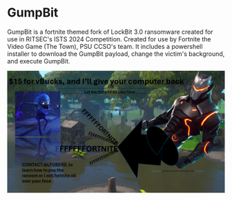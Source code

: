 # GumpBit
GumpBit is a fortnite themed fork of LockBit 3.0 ransomware created for use in RITSEC's ISTS 2024 Competition. Created for use by Fortnite the Video Game (The Town), PSU CCSO's team. It includes a powershell installer to download the GumpBit payload, change the victim's background, and execute GumpBit.

![GumpBit.png](GumpBit.png)
